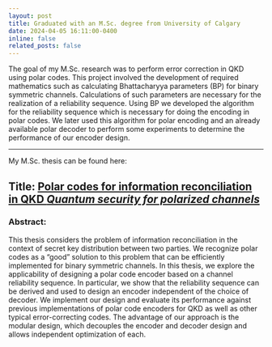 ```yaml
---
layout: post
title: Graduated with an M.Sc. degree from University of Calgary
date: 2024-04-05 16:11:00-0400
inline: false
related_posts: false
---
```


The goal of my M.Sc. research was to perform error correction in QKD using polar codes. This project involved
the development of required mathematics such as calculating Bhattacharyya parameters (BP) for binary symmetric
channels. Calculations of such parameters are necessary for the realization of a reliability sequence. Using BP we
developed the algorithm for the reliability sequence which is necessary for doing the encoding in polar codes. We
later used this algorithm for polar encoding and an already available polar decoder to perform some experiments to
determine the performance of our encoder design.

---

My M.Sc. thesis can be found here:

## Title: <a href='https://prism.ucalgary.ca/server/api/core/bitstreams/20a187d9-ee2e-4e31-acc8-e6622e5a546d/content'> Polar codes for information reconciliation in QKD *Quantum security for polarized channels*</a> 

### Abstract:
This thesis considers the problem of information reconciliation in the context of secret key distribution between two parties. We recognize polar codes as a “good” solution to this problem that can be efficiently implemented for binary symmetric channels. In this thesis, we explore the applicability of designing a polar code encoder based on a channel reliability sequence. In particular, we show that the reliability sequence can be derived and used to design an encoder independent of the choice of decoder. We implement our design and evaluate its performance against previous implementations of polar code encoders for QKD as well as other typical error-correcting codes. The advantage of our approach is the modular design, which decouples the encoder and decoder design and allows independent optimization of each.
